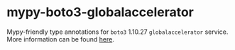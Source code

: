 # mypy-boto3-globalaccelerator

Mypy-friendly type annotations for `boto3` 1.10.27 `globalaccelerator` service.
More information can be found [here](https://github.com/vemel/mypy_boto3).
